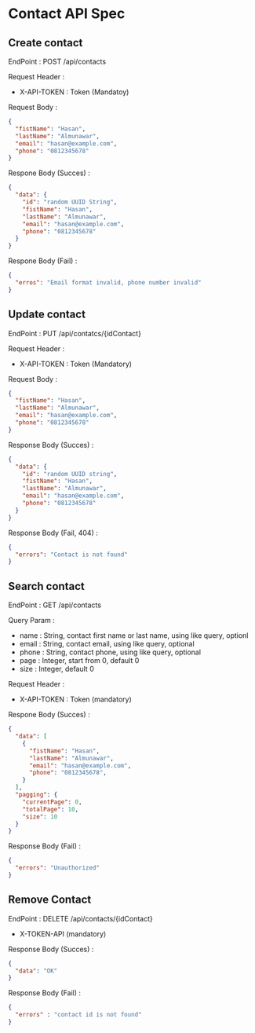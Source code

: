# Contact API Spec

## Create contact

EndPoint : POST /api/contacts
 
Request Header :

- X-API-TOKEN : Token (Mandatoy)

Request Body :

```json
{
  "fistName": "Hasan",
  "lastName": "Almunawar",
  "email": "hasan@example.com",
  "phone": "0812345678"
}
```

Respone Body (Succes) :
```json
{
  "data": {
    "id": "random UUID String",
    "fistName": "Hasan",
    "lastName": "Almunawar",
    "email": "hasan@example.com",
    "phone": "0812345678"
  }
}
```

Respone Body (Fail) :

```json
{
  "erros": "Email format invalid, phone number invalid"
}
```

## Update contact

EndPoint : PUT /api/contatcs/{idContact}

Request Header :

- X-API-TOKEN : Token (Mandatory)

Request Body :
```json
{
  "fistName": "Hasan",
  "lastName": "Almunawar",
  "email": "hasan@example.com",
  "phone": "0812345678"
}
```

Response Body (Succes) :
```json
{
  "data": {
    "id": "random UUID string",
    "fistName": "Hasan",
    "lastName": "Almunawar",
    "email": "hasan@example.com",
    "phone": "0812345678"
  }
}
```

Response Body (Fail, 404) :
```json
{
  "errors": "Contact is not found"
}
```

## Search contact

EndPoint : GET /api/contacts

Query Param :
- name : String, contact first name or last name, using like query, optionl
- email : String, contact email, using like query, optional
- phone : String, contact phone, using like query, optional
- page : Integer, start from 0, default 0
- size : Integer, default 0

Request Header :

- X-API-TOKEN : Token (mandatory)

Respone Body (Succes) :
```json
{
  "data": [
    {
      "fistName": "Hasan",
      "lastName": "Almunawar",
      "email": "hasan@example.com",
      "phone": "0812345678",
    }
  ],
  "pagging": {
    "currentPage": 0,
    "totalPage": 10,
    "size": 10
  }
}
```

Response Body (Fail) :
```json
{
  "errors": "Unauthorized"
}
```

## Remove Contact
EndPoint : DELETE /api/contacts/{idContact}

- X-TOKEN-API (mandatory) 

Response Body (Succes) :
```json
{
  "data": "OK"
}
``` 

Response Body (Fail) :
```json
{
  "errors" : "contact id is not found"
}
```